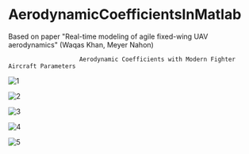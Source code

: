 # AerodynamicCoefficientsInMatlab

Based on paper "Real-time modeling of agile fixed-wing UAV aerodynamics" (Waqas Khan, Meyer Nahon)


                        Aerodynamic Coefficients with Modern Fighter Aircraft Parameters

![1](https://github.com/user-attachments/assets/6f7139e4-a59d-4d2c-898f-06cd4c664aa9)

![2](https://github.com/user-attachments/assets/b16e2f81-acaa-48b1-908e-25fc0e0bf017)

![3](https://github.com/user-attachments/assets/bac493a4-9e9a-4136-816b-2792eee4af76)

![4](https://github.com/user-attachments/assets/23d87be0-2665-43f9-b3ad-5e765f13ea36)

![5](https://github.com/user-attachments/assets/da54732b-100f-475f-8477-0a22733a8869)

